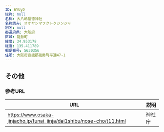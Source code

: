 ```yaml
---
ID: 6YUyD
総称: null
名称: 大八嶋福徳神社
名称読み: オオヤシマフクトクジンジャ
別名: null
都道府県: 大阪府
区域: 能勢町
緯度: 34.953178
経度: 135.411789
郵便番号: 5630356
住所: 大阪府豊能郡能勢町平通47-1
---
```


## その他

### 参考URL

| URL                                                                   | 説明   |
| --------------------------------------------------------------------- | ------ |
| https://www.osaka-jinjacho.jp/funai_jinja/dai1shibu/nose-cho/t11.html | 神社庁 |
